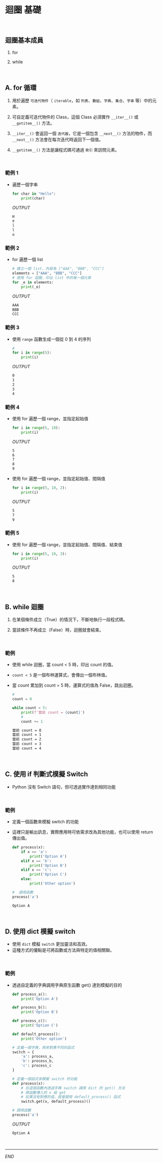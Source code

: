 # 迴圈 基礎

<br>

## 迴圈基本成員

1. for

2. while

</br>

## A. for 循環

1. 用於遍歷 `可迭代物件`（ `iterable`，如 `列表`、`數組`、`字典`、`集合`、`字串` 等）中的元素。

2. 可自定義可迭代物件的 Class，這個 Class 必須實作 `__iter__()` 或 `__getitem__()` 方法。

3. `__iter__()` 會返回一個 `迭代器`，它是一個包含 `__next__()` 方法的物件，而 `__next__()` 方法會在每次迭代時返回下一個值。

4. `__getitem__()` 方法是讓程式碼可通過 `索引` 來訪問元素。

</br>

### 範例 1

  - 遍歷一個字串 

    ```python
    for char in "Hello":
        print(char)
    ```
    _OUTPUT_
    ```bash
    H
    e
    l
    l
    o
    ```

### 範例 2
  - for 遍歷一個 list
    ```python
    # 建立一個 list，內容為 ["AAA", "BBB", "CCC"]
    elements = ["AAA", "BBB", "CCC"]
    # 使用 for 迴圈，印出 list 中的每一個元素
    for _e in elements:
        print(_e)
    ```
    _OUTPUT_
    ```bash
    AAA
    BBB
    CCC
    ```

### 範例 3

  - 使用 `range` 函數生成一個從 0 到 4 的序列

    ```python
    # 
    for i in range(5):
        print(i)
    ```
    _OUTPUT_
    ```bash
    0
    1
    2
    3
    4
    ```

### 範例 4
  - 使用 for 遍歷一個 range，並指定起始值
    ```python
    for i in range(5, 10):
        print(i)
    ```
    _OUTPUT_
    ```bash
    5
    6
    7
    8
    9
    ```    
  - 使用 for 遍歷一個 range，並指定起始值、間隔值
    ```python
    for i in range(5, 10, 2):
        print(i)
    ```
    _OUTPUT_
    ```bash
    5
    7
    9
    ```    

### 範例 5
  - 使用 for 遍歷一個 range，並指定起始值、間隔值、結束值 
    ```python 
    for i in range(5, 10, 3):
        print(i)
    ```
    _OUTPUT_
    ```bash
    5
    8
    ```

</br>

## B. while 迴圈

1. 在某個條件成立（True）的情況下，不斷地執行一段程式碼。

2. 當該條件不再成立（False）時，迴圈就會結束。

</br>

### 範例
- 使用 while 迴圈，當 count < 5 時，印出 count 的值。
- `count < 5` 是一個布林運算式，會傳出一個布林值。
- 當 count 累加到 count = 5 時，運算式的值為 False，跳出迴圈。

    ```python
    # 
    count = 0

    while count < 5:
        print(f'當前 count = {count}')
        # 
        count += 1 
    ```
    ```bash
    當前 count = 0
    當前 count = 1
    當前 count = 2
    當前 count = 3
    當前 count = 4
    ```

</br>

## C. 使用 if 判斷式模擬 Switch

- Python 沒有 Switch 語句，但可透過實作達到相同功能

</br>

### 範例 

- 定義一個函數來模擬 switch 的功能
- 這裡只是輸出訊息，實際應用時可依需求改為其他功能，也可以使用 return 傳出值。
    ```python
    def process(x):
        if x == 'a':
            print('Option A')
        elif x == 'b':
            print('Option B')
        elif x == 'c':
            print('Option C')
        else:
            print('Other option')

    #  調用函數
    process('a')
    ```

    ```bash
    Option A
    ```

<br>

## D. 使用 dict 模擬 switch 

- 使用 `dict` 模擬 `switch` 更加靈活和高效。
- 這種方式的優點是可將函數或方法與特定的值相關聯。

<br>

### 範例

-  透過自定義的字典調用字典原生函數 get() 達到模擬的目的


    ```python
    def process_a():
        print('Option A')

    def process_b():
        print('Option B')

    def process_c():
        print('Option C')

    def default_process():
        print('Other option')

    # 定義一個字典，用來對應不同的函式
    switch = {
        'a': process_a,
        'b': process_b,
        'c': process_c
    }

    # 定義一個函式來模擬 switch 的功能
    def process(x):
        # 在這個函數內透過字典 switch 調用 dict 的 get() 方法
        # 將函數傳入的 x 給 get
        # 如果沒有對應的值，就會調用 default_process() 函式
        switch.get(x, default_process)()

    # 調用函數
    process('a')
    ```
    _OUTPUT_
    ```bash
    Option A
    ```

<br>

---


_END_
